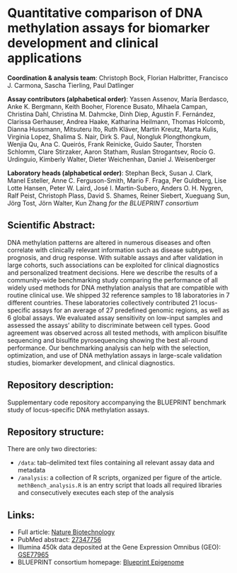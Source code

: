 # Quantitative comparison of DNA methylation assays for biomarker development and clinical applications 


**Coordination & analysis team**: Christoph Bock, Florian Halbritter, Francisco J. Carmona, Sascha Tierling, Paul Datlinger

**Assay contributors (alphabetical order)**: Yassen Assenov, María Berdasco, Anke K. Bergmann, Keith Booher, Florence Busato, Mihaela Campan, Christina Dahl, Christina M. Dahmcke, Dinh Diep, Agustín F. Fernández, Clarissa Gerhauser, Andrea Haake, Katharina Heilmann, Thomas Holcomb, Dianna Hussmann, Mitsuteru Ito, Ruth Kläver, Martin Kreutz, Marta Kulis, Virginia Lopez, Shalima S. Nair, Dirk S. Paul, Nongluk Plongthongkum, Wenjia Qu, Ana C. Queirós, Frank Reinicke, Guido Sauter, Thorsten Schlomm, Clare Stirzaker, Aaron Statham, Ruslan Strogantsev, Rocío G. Urdinguio, Kimberly Walter, Dieter Weichenhan, Daniel J. Weisenberger

**Laboratory heads (alphabetical order)**: Stephan Beck, Susan J. Clark, Manel Esteller, Anne C. Ferguson-Smith, Mario F. Fraga, Per Guldberg, Lise Lotte Hansen, Peter W. Laird, José I. Martin-Subero, Anders O. H. Nygren, Ralf Peist, Christoph Plass, David S. Shames, Reiner Siebert, Xueguang Sun, Jörg Tost, Jörn Walter, Kun Zhang *for the BLUEPRINT consortium*

## Scientific Abstract:

DNA methylation patterns are altered in numerous diseases and often correlate with clinically relevant information such as disease subtypes, prognosis, and drug response. With suitable assays and after validation in large cohorts, such associations can be exploited for clinical diagnostics and personalized treatment decisions. Here we describe the results of a community-wide benchmarking study comparing the performance of all widely used methods for DNA methylation analysis that are compatible with routine clinical use. We shipped 32 reference samples to 18 laboratories in 7 different countries. These laboratories collectively contributed 21 locus-specific assays for an average of 27 predefined genomic regions, as well as 6 global assays. We evaluated assay sensitivity on low-input samples and assessed the assays’ ability to discriminate between cell types. Good agreement was observed across all tested methods, with amplicon bisulfite sequencing and bisulfite pyrosequencing showing the best all-round performance. Our benchmarking analysis can help with the selection, optimization, and use of DNA methylation assays in large-scale validation studies, biomarker development, and clinical diagnostics.

## Repository description:

Supplementary code repository accompanying the BLUEPRINT benchmark study of locus-specific DNA methylation assays.

## Repository structure:

There are only two directories:

+ ``/data``: tab-delimited text files containing all relevant assay data and metadata
+ ``/analysis``: a collection of R scripts, organized per figure of the article. ``methBench_analysis.R`` is an entry script that loads all required libraries and consecutively executes each step of the analysis

## Links:

+ Full article: [Nature Biotechnology](http://www.nature.com/nbt/journal/vaop/ncurrent/full/nbt.3605.html)
+ PubMed abstract: [27347756](http://www.ncbi.nlm.nih.gov/pubmed/27347756)
+ Illumina 450k data deposited at the Gene Expression Omnibus (GEO): [GSE77965](http://www.ncbi.nlm.nih.gov/geo/query/acc.cgi?acc=GSE77965)
+ BLUEPRINT consortium homepage: [Blueprint Epigenome](http://www.blueprint-epigenome.eu/)

